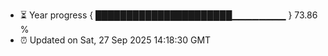 - ⏳ Year progress { ██████████████████████▁▁▁▁▁▁▁▁ } 73.86 %
- ⏰ Updated on Sat, 27 Sep 2025 14:18:30 GMT

